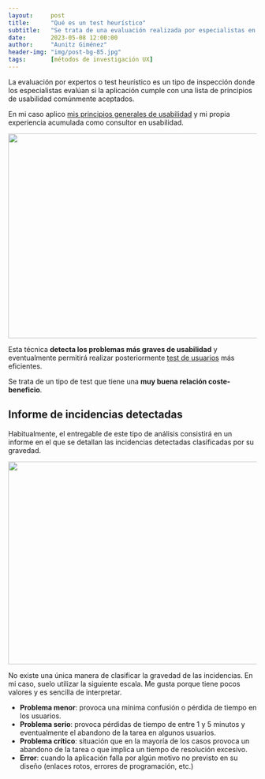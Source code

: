 ```yaml
---
layout:     post
title:      "Qué es un test heurístico"
subtitle:   "Se trata de una evaluación realizada por especialistas en usabilidad"
date:       2023-05-08 12:00:00
author:     "Aunitz Giménez"
header-img: "img/post-bg-85.jpg"
tags:       [métodos de investigación UX]
---
```


<p>La evaluación por expertos o test heurístico es un tipo de inspección donde los especialistas evalúan si la aplicación cumple con una lista de principios de usabilidad comúnmente aceptados.</p>

<p>En mi caso aplico <a href="{{ site.baseurl }}{% post_url 2017-01-18-principios-usabilidad %}">mis principios generales de usabilidad</a> y mi propia experiencia acumulada como consultor en usabilidad.</p>

<p><img src="{{ site.baseurl }}/img/que-es-un-test-heuristico-01.jpg" loading="lazy" alt="" width="722" height="415"></p>

<p>Esta técnica <strong>detecta los problemas más graves de usabilidad</strong> y eventualmente permitirá realizar posteriormente <a href="{{ site.baseurl }}{% 2023-05-04-que-es-un-test-de-usuarios %}">test de usuarios</a> más eficientes.</p>

<p>Se trata de un tipo de test que tiene una <strong>muy buena relación coste-beneficio</strong>.</p>

<h2>Informe de incidencias detectadas</h2>

<p>Habitualmente, el entregable de este tipo de análisis consistirá en un informe en el que se detallan las incidencias detectadas clasificadas por su gravedad.</p>

<p><img src="{{ site.baseurl }}/img/que-es-un-test-heuristico-02.jpg" loading="lazy" alt="" width="722" height="411"></p>

<p>No existe una única manera de clasificar la gravedad de las incidencias. En mi caso, suelo utilizar la siguiente escala. Me gusta porque tiene pocos valores y es sencilla de interpretar.</p>

<ul>
	<li><strong>Problema menor</strong>: provoca una mínima confusión o pérdida de tiempo en los usuarios.</li>
	<li><strong>Problema serio</strong>: provoca pérdidas de tiempo de entre 1 y 5 minutos y eventualmente el abandono de la tarea en algunos usuarios.</li>
	<li><strong>Problema crítico</strong>: situación que en la mayoría de los casos provoca un abandono de la tarea o que implica un tiempo de resolución excesivo.</li>
	<li><strong>Error</strong>: cuando la aplicación falla por algún motivo no previsto en su diseño (enlaces rotos, errores de programación, etc.)</li>
</ul>